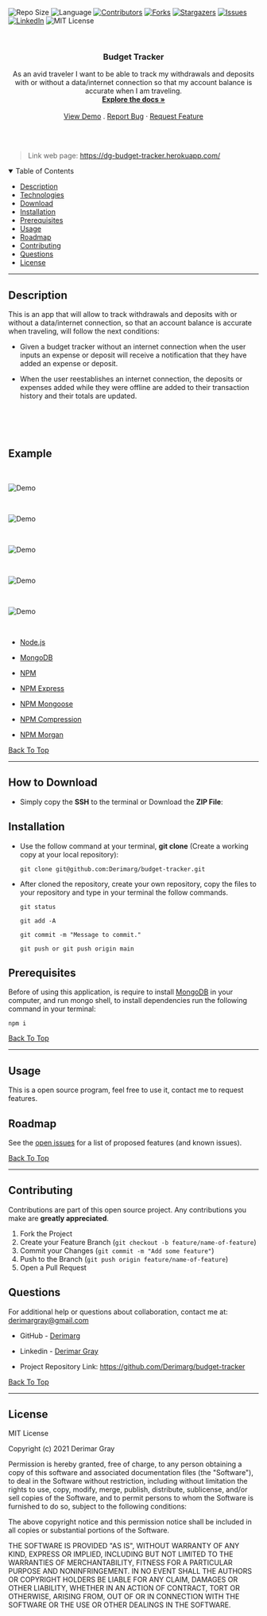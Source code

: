 
![Repo Size][repo-size]
![Language][GitHub-language]
[![Contributors][contributors-shield]][contributors-url]
[![Forks][forks-shield]][forks-url]
[![Stargazers][stars-shield]][stars-url]
[![Issues][issues-shield]][issues-url]
[![LinkedIn][linkedin-shield]][linkedin-url]
![MIT License][license-shield]

<br />
<p align="center">

<h3 align="center" id="budget-tracker">Budget Tracker</h3>

<p align="center">
As an avid traveler I want to be able to track my withdrawals and deposits with or without a data/internet connection so that my account balance is accurate when I am traveling.
<br />
<a href="#how-to-download"><strong>Explore the docs »</strong></a>
<br />
<br />
<a href="#example">View Demo</a>
.
<a href="https://github.com/Derimarg/budget-tracker/issues">Report Bug</a>
·
<a href="https://github.com/Derimarg/budget-tracker/issues">Request Feature</a>
</p>
</p>
<br />
<br />

> Link web page: https://dg-budget-tracker.herokuapp.com/

<details open="open">
<summary>Table of Contents</summary>
<ul>
<li><a href="#description">Description</a></li>
<li><a href="#technologies">Technologies</a></li>
<li><a href="#how-to-download">Download</a></li>
<li><a href="#installation">Installation</a></li>
<li><a href="#prerequisites">Prerequisites</a></li>
<li><a href="#usage">Usage</a></li>
<li><a href="#roadmap">Roadmap</a></li>
<li><a href="#contributing">Contributing</a></li>
<li><a href="#questions">Questions</a></li>
<li><a href="#license">License</a></li>
</ul>
</details>


---
  
## Description
  
This is an app that will allow to track withdrawals and deposits with or without a data/internet connection, so that an account balance is accurate when traveling, will follow the next conditions:

- Given a budget tracker without an internet connection when the user inputs an expense or deposit will receive a notification that they have added an expense or deposit.

- When the user reestablishes an internet connection, the deposits or expenses added while they were offline are added to their transaction history and their totals are updated.

<br />
<br />
<br/>

## Example

<br />

![Demo](/public/images/demo.png)

<br />

![Demo](/public/images/demo-1.png)

<br />

![Demo](/public/images/demo-2.png)

<br />

![Demo](/public/images/demo-3.png)

<br />

![Demo](/public/images/demo-4.png)

<br />

- <p><a href="https://nodejs.org/">Node.js</a></p>
- <p><a href="https://www.mongodb.com/">MongoDB</a></p>
- <p><a href="https://www.npmjs.com/">NPM</a></p>
- <p><a href="https://www.npmjs.com/package/express">NPM Express</a></p>
- <p><a href="https://www.npmjs.com/package/mongoose">NPM Mongoose</a></p>
- <p><a href="https://www.npmjs.com/package/compression">NPM Compression</a></p>
- <p><a href="https://www.npmjs.com/package/morgan">NPM Morgan</a></p>

[Back To Top](#budget-tracker)

---

## How to Download

- Simply copy the **SSH** to the terminal or Download the **ZIP File**:

## Installation

- Use the follow command at your terminal, **git clone** (Create a working copy at your local repository):

  ```
  git clone git@github.com:Derimarg/budget-tracker.git
  ```

- After cloned the repository, create your own repository, copy the files to your repository and type in your terminal the follow commands. 

  ```
  git status

  git add -A

  git commit -m "Message to commit."

  git push or git push origin main
  ```

## Prerequisites

Before of using this application, is require to install <a href="https://www.mongodb.com/">MongoDB</a> in your computer, and run mongo shell, to install dependencies run the following command in your terminal:

  ```
  npm i
  ```

[Back To Top](#budget-tracker)

---


  ## Usage

 This is a open source program, feel free to use it, contact me to request features.

<!-- ROADMAP -->
## Roadmap

See the [open issues](https://github.com/Derimarg/budget-tracker/issues) for a list of proposed features (and known issues).

[Back To Top](#budget-tracker)

---

<!-- CONTRIBUTORS -->
## Contributing

Contributions are part of this open source project. Any contributions you make are **greatly appreciated**.

1. Fork the Project
2. Create your Feature Branch (`git checkout -b feature/name-of-feature`)
3. Commit your Changes (`git commit -m "Add some feature"`)
4. Push to the Branch (`git push origin feature/name-of-feature`)
5. Open a Pull Request



## Questions

For additional help or questions about collaboration, contact me at: derimargray@gmail.com

- GitHub - [Derimarg](https://github.com/Derimarg/)

- Linkedin - [Derimar Gray](https://www.linkedin.com/in/derimar-gray-676275132/)
- Project Repository Link: https://github.com/Derimarg/budget-tracker

[Back To Top](#budget-tracker)

---


## License

MIT License

Copyright (c) 2021 Derimar Gray

Permission is hereby granted, free of charge, to any person obtaining a copy
of this software and associated documentation files (the "Software"), to deal
in the Software without restriction, including without limitation the rights
to use, copy, modify, merge, publish, distribute, sublicense, and/or sell
copies of the Software, and to permit persons to whom the Software is
furnished to do so, subject to the following conditions:

The above copyright notice and this permission notice shall be included in all
copies or substantial portions of the Software.

THE SOFTWARE IS PROVIDED "AS IS", WITHOUT WARRANTY OF ANY KIND, EXPRESS OR
IMPLIED, INCLUDING BUT NOT LIMITED TO THE WARRANTIES OF MERCHANTABILITY,
FITNESS FOR A PARTICULAR PURPOSE AND NONINFRINGEMENT. IN NO EVENT SHALL THE
AUTHORS OR COPYRIGHT HOLDERS BE LIABLE FOR ANY CLAIM, DAMAGES OR OTHER
LIABILITY, WHETHER IN AN ACTION OF CONTRACT, TORT OR OTHERWISE, ARISING FROM,
OUT OF OR IN CONNECTION WITH THE SOFTWARE OR THE USE OR OTHER DEALINGS IN THE
SOFTWARE.
  

[repo-size]: https://img.shields.io/github/repo-size/Derimarg/budget-tracker?style=for-the-badge
[GitHub-language]: https://img.shields.io/github/languages/top/Derimarg/budget-tracker?color=yellow&style=for-the-badge
[contributors-shield]: https://img.shields.io/github/contributors/Derimarg/budget-tracker.svg?style=for-the-badge
[contributors-url]: https://github.com/Derimarg/budget-tracker/graphs/contributors
[forks-shield]: https://img.shields.io/github/forks/Derimarg/budget-tracker.svg?color=9cf&style=for-the-badge
[forks-url]: https://github.com/Derimarg/budget-tracker/network/members
[stars-shield]: https://img.shields.io/github/stars/Derimarg/budget-tracker.svg?color=blueviolet&style=for-the-badge
[stars-url]: https://github.com/Derimarg/budget-tracker/stargazers
[issues-shield]: https://img.shields.io/github/issues/Derimarg/budget-tracker.svg?style=for-the-badge
[issues-url]: https://github.com/Derimarg/budget-tracker/issues
[license-shield]: https://img.shields.io/static/v1?label=license&message=MIT&color=yellowgreen.svg&style=for-the-badge
[linkedin-shield]: https://img.shields.io/badge/-LinkedIn-black.svg?style=for-the-badge&logo=linkedin&colorB=555
[linkedin-url]: https://www.linkedin.com/in/derimar-gray-676275132/
  